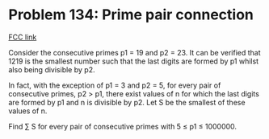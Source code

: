 # Problem 134: Prime pair connection

[FCC link](https://www.freecodecamp.org/learn/coding-interview-prep/project-euler/problem-134-prime-pair-connection)

Consider the consecutive primes p1 = 19 and p2 = 23. It can be verified that
1219 is the smallest number such that the last digits are formed by p1 whilst
also being divisible by p2.

In fact, with the exception of p1 = 3 and p2 = 5, for every pair of consecutive
primes, p2 > p1, there exist values of n for which the last digits are formed by
p1 and n is divisible by p2. Let S be the smallest of these values of n.

Find ∑ S for every pair of consecutive primes with 5 ≤ p1 ≤ 1000000.
